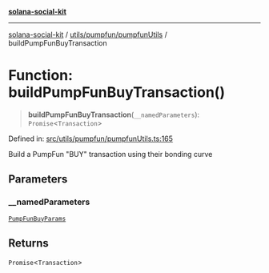[**solana-social-kit**](../../../../README.md)

***

[solana-social-kit](../../../../README.md) / [utils/pumpfun/pumpfunUtils](../README.md) / buildPumpFunBuyTransaction

# Function: buildPumpFunBuyTransaction()

> **buildPumpFunBuyTransaction**(`__namedParameters`): `Promise`\<`Transaction`\>

Defined in: [src/utils/pumpfun/pumpfunUtils.ts:165](https://github.com/SendArcade/solana-social-starter/blob/03568260ca96ed63f77049843c721de1cb011893/src/utils/pumpfun/pumpfunUtils.ts#L165)

Build a PumpFun "BUY" transaction using their bonding curve

## Parameters

### \_\_namedParameters

[`PumpFunBuyParams`](../interfaces/PumpFunBuyParams.md)

## Returns

`Promise`\<`Transaction`\>
